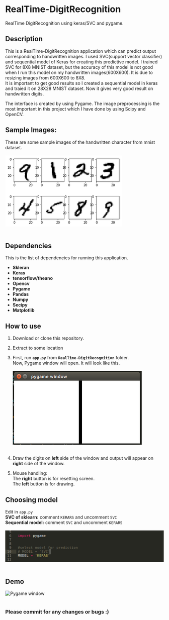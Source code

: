# RealTime-DigitRecognition
RealTime DigitRecognition using keras/SVC and pygame.

## Description
This is a RealTime-DigitRecognition application which can predict output corresponding to handwritten images. I used SVC(support vector classifier) and sequential model of Keras for creating this predictive model. I trained SVC for 8X8 MNIST dataset, but the accuracy of this model is not good when I run this model on my handwritten images(600X600). It is due to resizing images from 600X600 to 8X8.<br>
It is important to get good results so I created a sequential model in keras and traied it on 28X28 MNIST dataset. Now it gives very good result on handwritten digits.   

The interface is created by using Pygame. The image preprocessing is the most important in this project which I have done by using Scipy and OpenCV.

## Sample Images:
These are some sample images of the handwritten character from mnist dataset. <br><br>
	![sample images](assets/sample_images.png "images in mnist dataset")<br><br>

## Dependencies
This is the list of dependencies for running this application.
 * **Skleran**
 * **Keras**
 * **tensorflow/theano**
 * **Opencv**
 * **Pygame**
 * **Pandas**
 * **Numpy**
 * **Secipy**
 * **Matplotlib**
 
  
## How to use
1. Download or clone this repository.
2. Extract to some location
3. First, run **```app.py```** from **```RealTime-DigitRecognition```** folder.<br>
    Now, Pygame window will open. It will look like this.<br><br>
   	![Pygame window](assets/pygame_window.png "Pygame window" )<br><br>

4. Draw the digits on **left** side of the window and output will appear on **right** side of the window. 
5. Mouse handling:<br>
    The **right** button is for resetting screen.<br>
    The **left** button is for drawing.

## Choosing model
Edit in ```app.py``` <br>
**SVC of sklearn:** comment ```KERARS``` and uncomment ```SVC```  <br>
**Sequential model:** comment ```SVC``` and uncomment ```KERARS```<br>
<br>
![Pygame window](assets/choosing_model.png "Choosing model" )<br><br>


## Demo
![Pygame window](assets/demo.gif "Demo gif" )<br><br>




### Please commit for any changes or bugs :)

